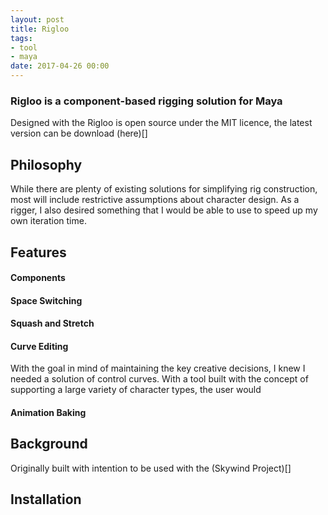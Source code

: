 ```yaml
---
layout: post
title: Rigloo
tags:
- tool
- maya
date: 2017-04-26 00:00
---
```


<!-- VIDEO Thumbnail
<iframe src="https://player.vimeo.com/video/167897879" width="640" height="360" frameborder="0" webkitallowfullscreen mozallowfullscreen allowfullscreen></iframe>
-->

### Rigloo is a component-based rigging solution for Maya
<!--more-->

Designed with the 
Rigloo is open source under the MIT licence, the latest version can be download (here)[]

## Philosophy
While there are plenty of existing solutions for simplifying rig construction, most will include restrictive assumptions about character design. As a rigger, I also desired something that I would be able to use to speed up my own iteration time.



## Features

#### Components

#### Space Switching

#### Squash and Stretch

#### Curve Editing
With the goal in mind of maintaining the key creative decisions, I knew I needed a solution of control curves. With a tool built with the concept of supporting a large variety of character types, the user would 

#### Animation Baking

## Background

Originally built with intention to be used with the (Skywind Project)[] 

## Installation



